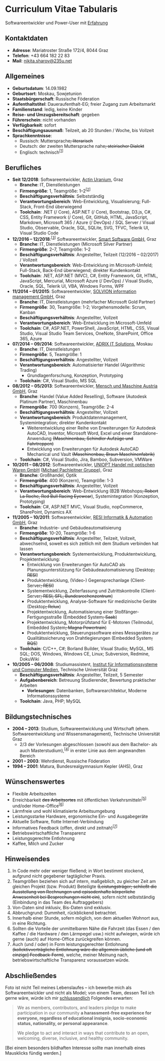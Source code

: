 # Curriculum Vitae Tabularis

Softwareentwickler und Power-User mit [Erfahrung](https://github.com/235u/proposals/blob/master/EzparkTechnology/docs/competence.md)

## Kontaktdaten

- **Adresse**: Mariatroster Straße 172/4, 8044 Graz
- **Telefon**: +43 664 182 22 83
- **Mail**: [nikita.sharov@235u.net](mailto:nikita.sharov@235u.net)

## Allgemeines

- **Geburtsdatum**: 14.09.1982
- **Geburtsort**: Moskau, Sowjetunion
- **Staatsbürgerschaft**: Russische Föderation
- **Aufenthaltstitel**: Daueraufenthalt-EG; freier Zugang zum Arbeitsmarkt
- **Familienstand**: ledig, keine Kinder
- **Reise- und Umzugsbereitschaft**: gegeben
- **Führerschein**: nicht vorhanden
- **Verfügbarkeit**: sofort
- **Beschäftigungsausmaß**: Teilzeit, ab 20 Stunden / Woche, bis Vollzeit
- **Sprachkenntnisse**:
  - Russisch: Muttersprache<del>; literarisch</del>
  - Deutsch: der zweiten Muttersprache nahe<del>; steirischer Dialekt</del>
  - Englisch: technisch<sup>[<a href="#english">1</a>]</sup>

## Berufliches

- **Seit 12/2018**: Softwareentwickler, [Actin Uranium](https://235u.net), Graz
  - **Branche**: IT, Dienstleistungen
  - **Firmengröße**: 1, Teamgröße: 1–2<sup>[<a href="#team-sizes">2</a>]
  - **Beschäftigungsverhältnis**: Selbstständig
  - **Verantwortungsbereich**: Web-Entwicklung, Visualisierung; Full-Stack, Front-End überwiegend
  - **Toolchain**: .NET (/ Core), ASP.NET (/ Core), Bootstrap, D3.js, C#, CSS, Entity Framework (/ Core), Git, GitHub, HTML, JavaScript, Markdown, Microsoft 365 / Azure (/ DevOps) / SQL Server / Visual Studio, Observable, Oracle, SQL, SQLite, SVG, TFVC, Telerik UI, Visual Studio Code
- **12/2016 – 12/2018**:<sup>[<a href="#timespans">3</a>]</sup> Softwareentwickler, [Smart Software GmbH](https://www.solvion.net/), Graz
  - **Branche**: IT, Dienstleistungen (Microsoft Silver Partner)
  - **Firmengröße**: 2–7, Teamgröße: 1–2
  - **Beschäftigungsverhältnis**: Angestellter, Teilzeit (12/2016 – 02/2017) / Vollzeit
  - **Verantwortungsbereich**: Web-Entwicklung im Microsoft-Umfeld; Full-Stack, Back-End überwiegend; direkter Kundenkontakt
  - **Toolchain**: .NET, ASP.NET (MVC), C#, Entity Framework, Git, HTML, JavaScript, Mercurial, Microsoft Azure (/ DevOps) / Visual Studio, Oracle, SQL, Telerik UI, VBA, Windows Forms, WPF
- **11/2014 – 01/2015**: Softwareentwickler, [SOLVION information management GmbH](https://www.solvion.net/), Graz
  - **Branche**: IT, Dienstleistungen (mehrfacher Microsoft Gold Partner)
  - **Firmengröße**: 30, Teamgröße: 1-2; Vorgehensmodelle: Scrum, Kanban
  - **Beschäftigungsverhältnis**: Angestellter, Vollzeit
  - **Verantwortungsbereich**: Web-Entwicklung im Microsoft-Umfeld
  - **Toolchain**: C#, ASP.NET, PowerShell, JavaScript, HTML, CSS, Visual Studio, Visual Studio Team Services, OneNote, SharePoint, Office 365, Azure
- **07/2014 – 09/2014**: Softwareentwickler, [ADRIX IT Solutions](https://web.archive.org/web/20140701201452/http://adrix.ru/en/), Moskau
  - **Branche**: IT, Dienstleistungen
  - **Firmengröße**: 5, Teamgröße: 1
  - **Beschäftigungsverhältnis**: Angestellter, Vollzeit
  - **Verantwortungsbereich**: Automatisierter Handel (Algorithmic Trading)
    - Grundlagenforschung, Konzeption, Prototyping
  - **Toolchain**: C#, Visual Studio, MS SQL
- **08/2012 – 05/2013**: Softwareentwickler, [Mensch und Maschine Austria GmbH](https://www.mum.at/), Graz
  - **Branche**: Handel (Value Added Reselling), Software (Autodesk Platinum Partner), Maschinenbau
  - **Firmengröße**: 700 (Konzern), Teamgröße: 2-4
  - **Beschäftigungsverhältnis**: Angestellter, Vollzeit
  - **Verantwortungsbereich**: Produktdatenmanagement, Systemintegration; direkter Kundenkontakt
    - Weiterentwicklung einer Reihe von Erweiterungen für Autodesk AutoCAD, Inventor, Microsoft Word, Excel und einer Standalone-Anwendung <del>(Maschinenbau, Schindler Aufzüge und Fahrtreppen)</del>
    - Entwicklung von Erweiterungen für Autodesk AutoCAD Mechanical und Vault <del>(Maschinenbau, Braun Maschinenfabrik)</del>
  - **Toolchain**: C#, Visual Studio, Jira, Bamboo, Subversion, VMWare
- **10/2011 – 08/2012**: Softwareentwickler, [UNIOPT Handel mit optischen Waren GmbH](https://web.archive.org/web/20110131112105/http://www.uniopt.at/) ([Michael Pachleitner Gruppe](https://www.michaelpachleitnergroup.com/)), Graz
  - **Branche**: Großhandel, Optik
  - **Firmengröße**: 400 (Konzern), Teamgröße: 1-3
  - **Beschäftigungsverhältnis**: Angestellter, Vollzeit
  - **Verantwortungsbereich**: Web-Entwicklung (B2B Webshops<del>; Robert La Roche, Red Bull Racing Eyewear</del>), Systemintegration (Konzeption, Prototyping)
  - **Toolchain**: C#, ASP.NET MVC, Visual Studio, nopCommerce, SharePoint, Dynamics AX
- **11/2005 – 10/2011**: Softwareentwickler, [RESI Informatik & Automation GmbH](http://www.resi.cc/), Graz
  - **Branche**: Industrie- und Gebäudeautomatisierung
  - **Firmengröße**: 10-20, Teamgröße: 1-6
  - **Beschäftigungsverhältnis**: Angestellter, Teilzeit, Vollzeit, abwechselnd, soweit es sich zeitlich mit dem Studium verbinden hat lassen
  - **Verantwortungsbereich**: Systementwicklung, Produktentwicklung, Projektentwicklung:
    - Entwicklung von Erweiterungen für AutoCAD als Planungsunterstützung für Gebäudeautomatisierung (Desktop<del>; RESI</del>)
    - Produktentwicklung, (Video-) Gegensprechanlage (Client-Server<del>; RESI</del>)
    - Systementwicklung, Zeiterfassung und Zutrittskontrolle (Client-Server<del>; RESI, SFL, Bundesrechenzentrum</del>)
    - Produktentwicklung, Analyse-Software für medizinische Geräte (Desktop<del>; Relux</del>)
    - Projektentwicklung, Automatisierung einer Stoßfänger-Fertigungsstraße (Embedded System<del>; Saab</del>)
    - Projektentwicklung, Motorprüfstand für E-Motoren (Teilmodul, Embedded System<del>; Magna Powertrain</del>)
    - Produktentwicklung, Steuerungssoftware eines Messgerätes zur Qualitätssicherung von Drahtlegierungen (Embedded System<del>; BQS</del>)
  - **Toolchain**: C/C++, C#; Borland Builder, Visual Studio; MySQL, MS SQL; DOS, Windows, Windows CE, Linux; Subversion, Redmine, DokuWiki
- **10/2005 – 06/2008**: Studiumassistent, [Institut für Informationssysteme und Computer Medien](https://web.archive.org/web/20080625095025/http://iicm.tugraz.at/), Technische Universität Graz
  - **Beschäftigungsverhältnis**: Angestellter, Teilzeit, 5 Semester
  - **Aufgabenbereich**: Betreuung Studierender, Bewertung praktischer Arbeiten
    - **Vorlesungen**: Datenbanken, Softwarearchitektur, Moderne Informationssysteme
  - **Toolchain**: Java, PHP; MySQL

## Bildungstechnisches

- **2004 – 2013**: Studium, Softwareentwicklung und Wirtschaft (ehem. Softwareentwicklung und Wissensmanagement), Technische Universität Graz
  - 2/3 der Vorlesungen abgeschlossen (sowohl aus dem Bachelor- als auch Masterstudium),<sup>[<a href="#study">4</a>]</sup> in erster Linie aus dem angewandten Bereich
- **2001 – 2003**: Wehrdienst, Russische Föderation
- **1994 – 2001**: Matura, Bundesrealgymnasium Kepler (AHS), Graz

## Wünschenswertes

- Flexible Arbeitszeiten
- Erreichbarkeit <del>des Arbeitsortes</del> mit öffentlichen Verkehrsmitteln<sup>[<a href="#accessibility">5</a>]</sup> und/oder Home-Office<sup>[<a href="#home-office">6</a>]</sup>
- Lärmfreie und wohl klimatisierte Arbeitsumgebung
- Leistungsstarke Hardware, ergonomische Ein- und Ausgabegeräte
- Aktuelle Software, flotte Internet-Verbindung
- Informatives Feedback (offen, direkt und zeitnah)<sup>[<a href="#feedback">7</a>]</sup>
- Betriebswirtschaftliche Transparenz
- Leistungsgerechte Entlohnung
- Kaffee, Milch und Zucker

## Hinweisendes

<ol>
<li id="english">In Code mehr oder weniger fließend; in Wort bestimmt stockend, aufgrund nicht gegebener tagtäglicher Praxis.</li>
<li id="team-sizes">Teamgrößen beziehen sich auf intern, maßgeblich, zu gleicher Zeit am gleichen Projekt (bzw. Produkt) Beteiligte <del>(Leistungsträger; schließt die Ausstellung von Rechnungen und episodenhafte körperliche Anwesenheit bei Besprechungen nicht ein)</del>, sofern nicht selbstständig (Einbindung in das Team des Auftraggebers)
</li>
<li id="timespans">Von-Daten sind inklusiv, Bis-Daten sind exklusiv.</li>
<li id="study">Abbruchgrund: Dummheit, rückblickend betrachtet.</li>
<li id="accessibility">Innerhalb einer Stunde, sofern möglich, von dem aktuellen Wohnort aus, in eine Richtung.</li>
<li id="home-office">Sollten die Vorteile der unmittelbaren Nähe die Fahrzeit (das Essen / den Kaffee / die Hardware / den Lärmpegel usw.) nicht aufwiegen, würde ich gerne (auch) auf Home-Office zurückgreifen können.</li>
<li id="feedback">Auch (und / oder) in Form leistungsgerechter Entlohnung <del>(kollektivverträgliche Entlohnung wäre die allgemein übliche [und oft einzige] Feedback-Form)</del>, welche, meiner Meinung nach, betriebswirtschaftliche Transparenz voraussetzen würde.</li> 
</ol>

## Abschließendes

Foto ist nicht Teil meines Lebenslaufes – ich bewerbe mich als Softwareentwickler und nicht als Model; von einem Team, dessen Teil ich gerne wäre, würde ich mir [schlussendlich](https://github.com/nikita-sharov/.github/blob/master/CODE_OF_CONDUCT.md) Folgendes erwarten:

> We as members, contributors, and leaders pledge to make participation in our community **a harassment-free experience for everyone, regardless of educational insignia, socio-economic status, nationality, or personal appearance**.
>
> We pledge to act and interact in ways that contribute to an open, welcoming, diverse, inclusive, and healthy community.

[Bei einem besonders bildhaften Interesse sollte man innerhalb eines Mausklicks fündig werden.]